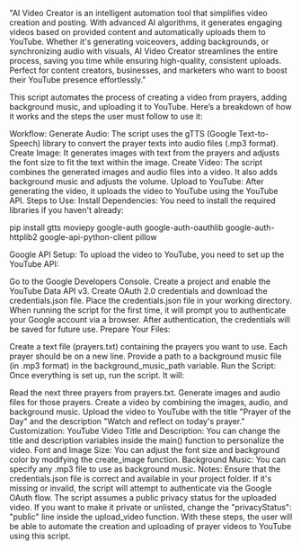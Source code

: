 "AI Video Creator is an intelligent automation tool that simplifies video creation and posting. With advanced AI algorithms, it generates engaging videos based on provided content and automatically uploads them to YouTube. Whether it's generating voiceovers, adding backgrounds, or synchronizing audio with visuals, AI Video Creator streamlines the entire process, saving you time while ensuring high-quality, consistent uploads. Perfect for content creators, businesses, and marketers who want to boost their YouTube presence effortlessly."

This script automates the process of creating a video from prayers, adding background music, and uploading it to YouTube. Here’s a breakdown of how it works and the steps the user must follow to use it:

Workflow: Generate Audio: The script uses the gTTS (Google Text-to-Speech) library to convert the prayer texts into audio files (.mp3 format). Create Image: It generates images with text from the prayers and adjusts the font size to fit the text within the image. Create Video: The script combines the generated images and audio files into a video. It also adds background music and adjusts the volume. Upload to YouTube: After generating the video, it uploads the video to YouTube using the YouTube API. Steps to Use: Install Dependencies: You need to install the required libraries if you haven't already:

pip install gtts moviepy google-auth google-auth-oauthlib google-auth-httplib2 google-api-python-client pillow

Google API Setup: To upload the video to YouTube, you need to set up the YouTube API:

Go to the Google Developers Console. Create a project and enable the YouTube Data API v3. Create OAuth 2.0 credentials and download the credentials.json file. Place the credentials.json file in your working directory. When running the script for the first time, it will prompt you to authenticate your Google account via a browser. After authentication, the credentials will be saved for future use. Prepare Your Files:

Create a text file (prayers.txt) containing the prayers you want to use. Each prayer should be on a new line. Provide a path to a background music file (in .mp3 format) in the background_music_path variable. Run the Script: Once everything is set up, run the script. It will:

Read the next three prayers from prayers.txt. Generate images and audio files for those prayers. Create a video by combining the images, audio, and background music. Upload the video to YouTube with the title "Prayer of the Day" and the description "Watch and reflect on today's prayer." Customization: YouTube Video Title and Description: You can change the title and description variables inside the main() function to personalize the video. Font and Image Size: You can adjust the font size and background color by modifying the create_image function. Background Music: You can specify any .mp3 file to use as background music. Notes: Ensure that the credentials.json file is correct and available in your project folder. If it's missing or invalid, the script will attempt to authenticate via the Google OAuth flow. The script assumes a public privacy status for the uploaded video. If you want to make it private or unlisted, change the "privacyStatus": "public" line inside the upload_video function. With these steps, the user will be able to automate the creation and uploading of prayer videos to YouTube using this script.
